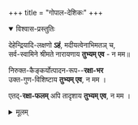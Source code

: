 +++
title = "गोपाल-देशिकः"
+++


<details open><summary>विश्वास-प्रस्तुतिः</summary>


देहेन्द्रियादि-लक्षणो **ऽहं**, मदीयत्वेनाभिमतञ् च,  
सर्व-स्वामिने श्रीमते नारायणाय **तुभ्यम् एव** - न मम॥

निरुक्त-कैङ्कर्योत्पादन-रूप--**रक्षा-भर**  
उक्त-गुण-विशिष्टाय **तुभ्यम् एव**, न मम ।

एतद्-**रक्षा-फलम्** अपि तादृशाय **तुभ्यम् एव**, न मम ।
</details>


<details><summary>मूलम्</summary>

देहेन्द्रियादिलक्षणोऽहं मदीयत्वेनाभिमतञ्च सर्वस्वामिने श्रीमते नारायणाय तुभ्यमेव न मम, निरुक्तकैङ्कर्योत्पादनरूपरक्षाभर-उक्तगुणविशिष्टाय तुभ्यमेव, न मम । एतद्रक्षाफलमपि तादृशाय तुभ्यमेव, न मम ।
</details>
